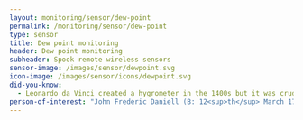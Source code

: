 ```yaml
---
layout: monitoring/sensor/dew-point
permalink: /monitoring/sensor/dew-point
type: sensor
title: Dew point monitoring
header: Dew point monitoring
subheader: Spook remote wireless sensors
sensor-image: /images/sensor/dewpoint.svg
icon-image: /images/sensor/icons/dewpoint.svg
did-you-know:
  - Leonardo da Vinci created a hygrometer in the 1400s but it was crude and fairly inaccurate. It was Horace Bénédict de Saussure who accurately created a humidity sensor using human hair to measure wetness in the air in 1783. As the hair became wet it expanded and as it dried it contracted. However it was John Frederic Daniell, a British chemist and meteorologist who invented the dew point hygrometer in 1820.
person-of-interest: "John Frederic Daniell (B: 12<sup>th</sup> March 1790 – D:13<sup>th</sup> March 1845)"
---
```

